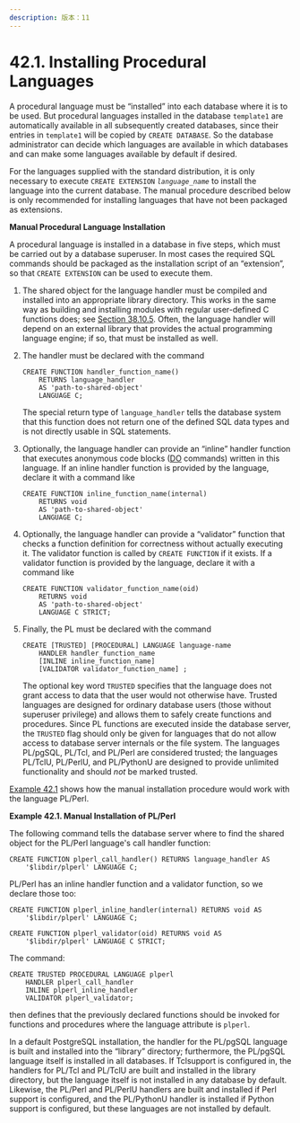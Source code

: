 ```yaml
---
description: 版本：11
---
```


# 42.1. Installing Procedural Languages

A procedural language must be “installed” into each database where it is to be used. But procedural languages installed in the database `template1` are automatically available in all subsequently created databases, since their entries in `template1` will be copied by `CREATE DATABASE`. So the database administrator can decide which languages are available in which databases and can make some languages available by default if desired.

For the languages supplied with the standard distribution, it is only necessary to execute `CREATE EXTENSION` _`language_name`_ to install the language into the current database. The manual procedure described below is only recommended for installing languages that have not been packaged as extensions.

**Manual Procedural Language Installation**

A procedural language is installed in a database in five steps, which must be carried out by a database superuser. In most cases the required SQL commands should be packaged as the installation script of an “extension”, so that `CREATE EXTENSION` can be used to execute them.

1. The shared object for the language handler must be compiled and installed into an appropriate library directory. This works in the same way as building and installing modules with regular user-defined C functions does; see [Section 38.10.5](https://www.postgresql.org/docs/current/xfunc-c.html#DFUNC). Often, the language handler will depend on an external library that provides the actual programming language engine; if so, that must be installed as well.
2. The handler must be declared with the command

   ```text
   CREATE FUNCTION handler_function_name()
       RETURNS language_handler
       AS 'path-to-shared-object'
       LANGUAGE C;
   ```

   The special return type of `language_handler` tells the database system that this function does not return one of the defined SQL data types and is not directly usable in SQL statements.

3. Optionally, the language handler can provide an “inline” handler function that executes anonymous code blocks \([DO](https://www.postgresql.org/docs/current/sql-do.html) commands\) written in this language. If an inline handler function is provided by the language, declare it with a command like

   ```text
   CREATE FUNCTION inline_function_name(internal)
       RETURNS void
       AS 'path-to-shared-object'
       LANGUAGE C;
   ```

4. Optionally, the language handler can provide a “validator” function that checks a function definition for correctness without actually executing it. The validator function is called by `CREATE FUNCTION` if it exists. If a validator function is provided by the language, declare it with a command like

   ```text
   CREATE FUNCTION validator_function_name(oid)
       RETURNS void
       AS 'path-to-shared-object'
       LANGUAGE C STRICT;
   ```

5. Finally, the PL must be declared with the command

   ```text
   CREATE [TRUSTED] [PROCEDURAL] LANGUAGE language-name
       HANDLER handler_function_name
       [INLINE inline_function_name]
       [VALIDATOR validator_function_name] ;
   ```

   The optional key word `TRUSTED` specifies that the language does not grant access to data that the user would not otherwise have. Trusted languages are designed for ordinary database users \(those without superuser privilege\) and allows them to safely create functions and procedures. Since PL functions are executed inside the database server, the `TRUSTED` flag should only be given for languages that do not allow access to database server internals or the file system. The languages PL/pgSQL, PL/Tcl, and PL/Perl are considered trusted; the languages PL/TclU, PL/PerlU, and PL/PythonU are designed to provide unlimited functionality and should _not_ be marked trusted.

[Example 42.1](https://www.postgresql.org/docs/current/xplang-install.html#XPLANG-INSTALL-EXAMPLE) shows how the manual installation procedure would work with the language PL/Perl.

**Example 42.1. Manual Installation of PL/Perl**

The following command tells the database server where to find the shared object for the PL/Perl language's call handler function:

```text
CREATE FUNCTION plperl_call_handler() RETURNS language_handler AS
    '$libdir/plperl' LANGUAGE C;
```

PL/Perl has an inline handler function and a validator function, so we declare those too:

```text
CREATE FUNCTION plperl_inline_handler(internal) RETURNS void AS
    '$libdir/plperl' LANGUAGE C;

CREATE FUNCTION plperl_validator(oid) RETURNS void AS
    '$libdir/plperl' LANGUAGE C STRICT;
```

The command:

```text
CREATE TRUSTED PROCEDURAL LANGUAGE plperl
    HANDLER plperl_call_handler
    INLINE plperl_inline_handler
    VALIDATOR plperl_validator;
```

then defines that the previously declared functions should be invoked for functions and procedures where the language attribute is `plperl`.  


In a default PostgreSQL installation, the handler for the PL/pgSQL language is built and installed into the “library” directory; furthermore, the PL/pgSQL language itself is installed in all databases. If Tclsupport is configured in, the handlers for PL/Tcl and PL/TclU are built and installed in the library directory, but the language itself is not installed in any database by default. Likewise, the PL/Perl and PL/PerlU handlers are built and installed if Perl support is configured, and the PL/PythonU handler is installed if Python support is configured, but these languages are not installed by default.

